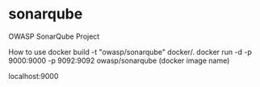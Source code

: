 # sonarqube
OWASP SonarQube Project

How to use
docker build -t "owasp/sonarqube" docker/.
docker run -d -p 9000:9000 -p 9092:9092 owasp/sonarqube (docker image name)

localhost:9000
